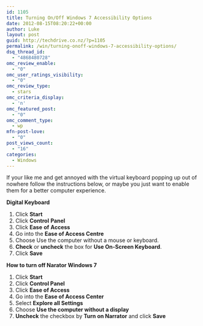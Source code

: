 ```yaml
---
id: 1105
title: Turning On/Off Windows 7 Accessibility Options
date: 2012-08-15T08:20:22+00:00
author: Luke
layout: post
guid: http://techdrive.co.nz/?p=1105
permalink: /win/turning-onoff-windows-7-accessibility-options/
dsq_thread_id:
  - "4868480728"
omc_review_enable:
  - "0"
omc_user_ratings_visibility:
  - "0"
omc_review_type:
  - stars
omc_criteria_display:
  - 'n'
omc_featured_post:
  - "0"
omc_comment_type:
  - wp
mfn-post-love:
  - "0"
post_views_count:
  - "16"
categories:
  - Windows
---
```

If your like me and get annoyed with the virtual keyboard popping up out of nowhere follow the instructions below, or maybe you just want to enable them for a better computer experience.

**Digital Keyboard**

  1. Click **Start**
  2. Click **Control** **Panel**
  3. Click **Ease** **of** **Access**
  4. Go into the **Ease of Access Centre**
  5. Choose Use the computer without a mouse or keyboard.
  6. **Check** or **uncheck** the box for **Use On-Screen Keyboard**.
  7. Click **Save**

**How to turn off Narator Windows 7**

  1. Click **Start**
  2. Click **Control Panel**
  3. Click **Ease of Access**
  4. Go into the **Ease of Access Center**
  5. Select **Explore all Settings**
  6. Choose **Use the computer without a display**
  7. **Uncheck** the checkbox by **Turn on Narrator** and click **Save**